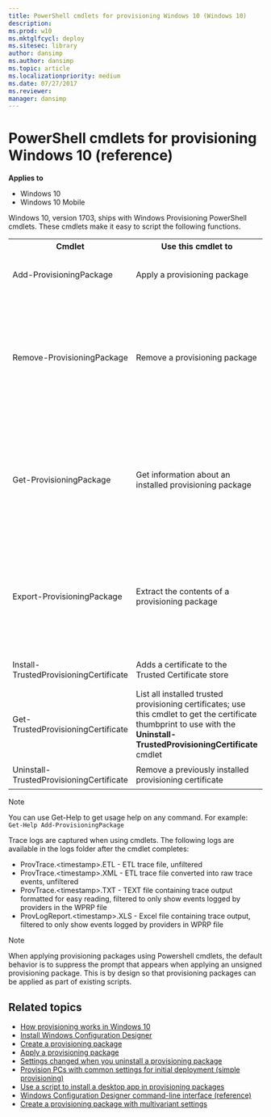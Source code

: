 ```yaml
---
title: PowerShell cmdlets for provisioning Windows 10 (Windows 10)
description:
ms.prod: w10
ms.mktglfcycl: deploy
ms.sitesec: library
author: dansimp
ms.author: dansimp
ms.topic: article
ms.localizationpriority: medium
ms.date: 07/27/2017
ms.reviewer:
manager: dansimp
---
```


# PowerShell cmdlets for provisioning Windows 10 (reference)


**Applies to**

- Windows 10
- Windows 10 Mobile

Windows 10, version 1703, ships with Windows Provisioning PowerShell cmdlets. These cmdlets make it easy to script the following functions.



<table><tr><th>Cmdlet</th><th>Use this cmdlet to</th><th>Syntax</th></tr>
<tr><td>Add-ProvisioningPackage</td><td> Apply a provisioning package</td><td><code>Add-ProvisioningPackage [-Path] &lt;string&gt; [-ForceInstall] [-LogsFolder &lt;string&gt;] [-QuietInstall] [-WprpFile &lt;string&gt;] [&lt;CommonParameters&gt;]</code></td></tr>
<tr><td rowspan="3">Remove-ProvisioningPackage</td><td rowspan="3">Remove a provisioning package</td><td>   <code>Remove-ProvisioningPackage -PackageId &lt;string&gt; [-LogsFolder &lt;string&gt;] [-WprpFile &lt;string&gt;]  [&lt;CommonParameters&gt;]</code> </td></tr><tr><td> <code>Remove-ProvisioningPackage -Path &lt;string&gt; [-LogsFolder &lt;string&gt;] [-WprpFile &lt;string&gt;]  [&lt;CommonParameters&gt;]</code> </td></tr><tr><td> <code>Remove-ProvisioningPackage -AllInstalledPackages [-LogsFolder &lt;string&gt;] [-WprpFile &lt;string&gt;]  [&lt;CommonParameters&gt;]</code> </td></tr>
<tr><td rowspan="3">Get-ProvisioningPackage </td><td rowspan="3">   Get information about an installed provisioning package </td><td> <code>Get-ProvisioningPackage -PackageId &lt;string&gt; [-LogsFolder &lt;string&gt;] [-WprpFile &lt;string&gt;]  [&lt;CommonParameters&gt;]</code> </td></tr><tr><td><code>Get-ProvisioningPackage -Path &lt;string&gt; [-LogsFolder &lt;string&gt;] [-WprpFile &lt;string&gt;] [&lt;CommonParameters&gt;]</code> </td></tr><tr><td> <code>Get-ProvisioningPackage -AllInstalledPackages [-LogsFolder &lt;string&gt;] [-WprpFile &lt;string&gt;]  [&lt;CommonParameters&gt;]</code> </td></tr>
<tr><td rowspan="2"> Export-ProvisioningPackage</td><td rowspan="2">    Extract the contents of a provisioning package</td><td> <code>Export-ProvisioningPackage -PackageId &lt;string&gt; -OutputFolder &lt;string&gt; [-Overwrite] [-AnswerFileOnly] [-LogsFolder &lt;string&gt;] [-WprpFile &lt;string&gt;]  [&lt;CommonParameters&gt;]</code> </td></tr><tr><td> <code>Export-ProvisioningPackage -Path &lt;string&gt; -OutputFolder &lt;string&gt; [-Overwrite] [-AnswerFileOnly] [-LogsFolder &lt;string&gt;] [-WprpFile &lt;string&gt;]  [&lt;CommonParameters&gt;]</code> </td></tr>
<tr><td> Install-TrustedProvisioningCertificate </td><td>   Adds a certificate to the Trusted Certificate store </td><td><code>Install-TrustedProvisioningCertificate &lt;path to local certificate file on disk&gt;</code>  </td></tr>
<tr><td>Get-TrustedProvisioningCertificate</td><td> List all installed trusted provisioning certificates; use this cmdlet to get the certificate thumbprint to use with the <strong>Uninstall-TrustedProvisioningCertificate</strong> cmdlet</td><td><code>Get-TrustedProvisioningCertificate</code></td></tr>
<tr><td>Uninstall-TrustedProvisioningCertificate </td><td> Remove a previously installed provisioning certificate</td><td><code>Uninstall-TrustedProvisioningCertificate &lt;thumbprint&gt;</code></td></tr>
</table>

>[!NOTE]
> You can use Get-Help to get usage help on any command. For example: `Get-Help Add-ProvisioningPackage`

Trace logs are captured when using cmdlets. The following logs are available in the logs folder after the cmdlet completes:

- ProvTrace.&lt;timestamp&gt;.ETL - ETL trace file, unfiltered
- ProvTrace.&lt;timestamp&gt;.XML - ETL trace file converted into raw trace events, unfiltered
- ProvTrace.&lt;timestamp&gt;.TXT - TEXT file containing trace output formatted for easy reading, filtered to only show events logged by providers in the WPRP file
- ProvLogReport.&lt;timestamp&gt;.XLS - Excel file containing trace output, filtered to only show events logged by providers in WPRP file



>[!NOTE]
>When applying provisioning packages using Powershell cmdlets, the default behavior is to suppress the prompt that appears when applying an unsigned provisioning package. This is by design so that provisioning packages can be applied as part of existing scripts.


## Related topics

- [How provisioning works in Windows 10](provisioning-how-it-works.md)
- [Install Windows Configuration Designer](provisioning-install-icd.md)
- [Create a provisioning package](provisioning-create-package.md)
- [Apply a provisioning package](provisioning-apply-package.md)
- [Settings changed when you uninstall a provisioning package](provisioning-uninstall-package.md)
- [Provision PCs with common settings for initial deployment (simple provisioning)](provision-pcs-for-initial-deployment.md)
- [Use a script to install a desktop app in provisioning packages](provisioning-script-to-install-app.md)
- [Windows Configuration Designer command-line interface (reference)](provisioning-command-line.md)
- [Create a provisioning package with multivariant settings](provisioning-multivariant.md)













